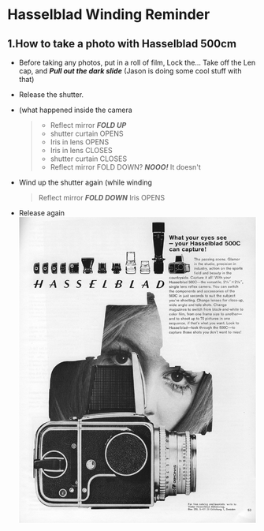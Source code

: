# Hasselblad Winding Reminder

## 1.How to take a photo with Hasselblad 500cm

- Before taking any photos, put in a roll of film, Lock the... Take off the Len cap, and ***Pull out the dark slide*** (Jason is doing some cool stuff with that)
* Release the shutter. 
+ (what happened inside the camera
  > - Reflect mirror ***FOLD UP***
  > - shutter curtain OPENS
  > - Iris in lens OPENS
  > - Iris in lens CLOSES
  > - shutter curtain CLOSES
  > - Reflect mirror FOLD DOWN? ***NOOO!*** It doesn't
  
- Wind up the shutter again (while winding
  > Reflect mirror ***FOLD DOWN***
  > Iris OPENS
* Release again
![image description](hasselblad_ad.jpeg)
